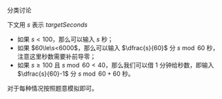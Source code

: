 分类讨论

下文用 $s$ 表示 $\textit{targetSeconds}$

- 如果 $s<100$，那么可以输入 $s$ 秒；
- 如果 $60\le\s<6000$，那么可以输入 $\dfrac{s}{60}$ 分 $s\bmod 60$ 秒，注意这里秒数需要补前导零；
- 如果 $s\ge 100$ 且 $s\bmod 60<40$，那么我们可以借 $1$ 分钟给秒数，即输入 $\dfrac{s}{60}-1$ 分 $s\bmod 60+60$ 秒。

对于每种情况按照题意模拟即可。



